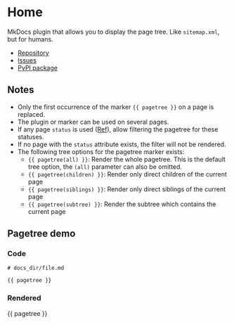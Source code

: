 # Home

MkDocs plugin that allows you to display the page tree. Like `sitemap.xml`, but for humans.

- [Repository](https://github.com/tombreit/mkdocs-pagetree-plugin)
- [Issues](https://github.com/tombreit/mkdocs-pagetree-plugin/issues)
- [PyPI package](https://pypi.org/project/mkdocs-pagetree-plugin/)

## Notes

- Only the first occurrence of the marker <code>&#123;&#123; pagetree &#125;&#125;</code> on a page is replaced.
- The plugin or marker can be used on several pages.
- If any page `status` is used ([Ref](https://squidfunk.github.io/mkdocs-material/reference/#setting-the-page-status)), allow filtering the pagetree for these statuses.
- If no page with the `status` attribute exists, the filter will not be rendered.
- The following tree options for the pagetree marker exists:
    - <code>&#123;&#123; pagetree(all) &#125;&#125;</code>: Render the whole pagetree. This is the default tree option, the `(all)` parameter can also be omitted.
    - <code>&#123;&#123; pagetree(children) &#125;&#125;</code>: Render only direct children of the current page
    - <code>&#123;&#123; pagetree(siblings) &#125;&#125;</code>: Render only direct siblings of the current page
    - <code>&#123;&#123; pagetree(subtree) &#125;&#125;</code>: Render the subtree which contains the current page

## Pagetree demo

### Code

<pre><code># docs_dir/file.md

&#123;&#123; pagetree &#125;&#125;
</code></pre>

### Rendered

{{ pagetree }}
